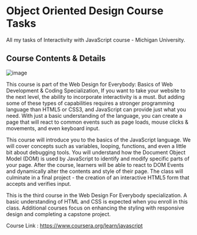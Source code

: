# Object Oriented Design Course Tasks
All my tasks of Interactivity with JavaScript course - Michigan University.

## Course Contents & Details  

![image](https://user-images.githubusercontent.com/69651552/100527776-5e540f00-31de-11eb-885d-e92d0a1fc02f.png)  

This course is part of the Web Design for Everybody: Basics of Web Development & Coding Specialization, If you want to take your website to the next level, the ability to incorporate interactivity is a must.    But adding some of these types of capabilities requires a stronger programming language than HTML5 or CSS3, and JavaScript can provide just what you need.  With just a basic understanding of the language, you can create a page that will react to common events such as page loads, mouse clicks & movements, and even keyboard input.      

This course will introduce you to the basics of the JavaScript language.  We will cover concepts such as variables, looping, functions, and even a little bit about debugging tools.  You will understand how the Document Object Model (DOM) is used by JavaScript to identify and modify specific parts of your page.  After the course, learners will be able to react to DOM Events and dynamically alter the contents and style of their page.   The class will culminate in a  final project - the creation of an interactive HTML5 form that accepts and verifies input.

This is the third course in the Web Design For Everybody specialization.  A basic understanding of HTML and CSS is expected when you enroll in this class. Additional courses focus on enhancing the styling with responsive design and completing a capstone project.

Course Link : https://www.coursera.org/learn/javascript
